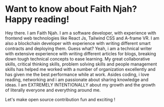 # Want to know about Faith Njah?  Happy reading!

Hey there. I am Faith Njah.
I am a software developer, with experience with frontend web technologies like React Js, Tailwind CSS and A-frame VR. I am also a blockchain developer with experience with writing different smart contracts and deploying them. Guess what? Yeah, i am a technical writer with extensive experience with writing different articles for blogs, breaking down tough technical concepts to ease learning.
My great collaborative skills, critical thinking skills, problem solving skills and people management skills has helped me worked with a number of organization excellently and has given me the best performance while at work.
Asides coding, i love reading, networking and i am passionate about sharing knowledge and ideas. 
I am EXTREMELY INTENTIONALLY about my growth and the growth of literally everyone and everything around me.

Let's make open source contribution fun and exciting
!
